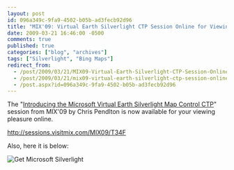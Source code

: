 ```yaml
---
layout: post
id: 096a349c-9fa9-4502-b05b-ad3fecb92d96
title: "MIX'09: Virtual Earth Silverlight CTP Session Online for Viewing"
date: 2009-03-21 16:46:00 -0500
comments: true
published: true
categories: ["blog", "archives"]
tags: ["Silverlight", "Bing Maps"]
redirect_from: 
  - /post/2009/03/21/MIX09-Virtual-Earth-Silverlight-CTP-Session-Online-For-Viewing
  - /post/2009/03/21/mix09-virtual-earth-silverlight-ctp-session-online-for-viewing
  - /post.aspx?id=096a349c-9fa9-4502-b05b-ad3fecb92d96
---
```

<!-- more -->
<p>The "<a href="http://sessions.visitmix.com/MIX09/T34F">Introducing the Microsoft Virtual Earth Silverlight Map Control CTP</a>" session from MIX'09 by Chris Pendlton is now available for your viewing pleasure online.</p>
<p><a href="http://sessions.visitmix.com/MIX09/T34F">http://sessions.visitmix.com/MIX09/T34F</a></p>
<p>Also, here it is below:</p>
<p>
<object width="960" height="540" data="data:application/x-silverlight-2," type="application/x-silverlight-2">
<param name="source" value="http://sessions.visitmix.com/Skins/mixvideos/Styles/players/VideoPlayer2009_02_11.xap" />
<param name="initParams" value="m=http://mschannel9.vo.msecnd.net/o9/mix/09/wmv-hq/t34f.wmv,autostart=false,autohide=true,showembed=true, thumbnail=http://sessions.visitmix.com/Skins/mixvideos/Styles/players/VideoPlayer2009_02_11.xap, postid=0" />
<param name="background" value="#00FFFFFF" /> <a style="text-decoration: none;" href="http://go.microsoft.com/fwlink/?LinkID=124807"> <img style="border-style: none" src="http://go.microsoft.com/fwlink/?LinkId=108181" alt="Get Microsoft Silverlight" /> </a>
</object>
</p>

